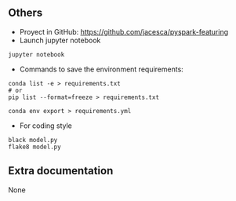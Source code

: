 ## Others
- Proyect in GitHub: https://github.com/jacesca/pyspark-featuring
- Launch jupyter notebook
```
jupyter notebook
```
- Commands to save the environment requirements:
```
conda list -e > requirements.txt
# or
pip list --format=freeze > requirements.txt

conda env export > requirements.yml
```
- For coding style
```
black model.py
flake8 model.py
```

## Extra documentation
None
